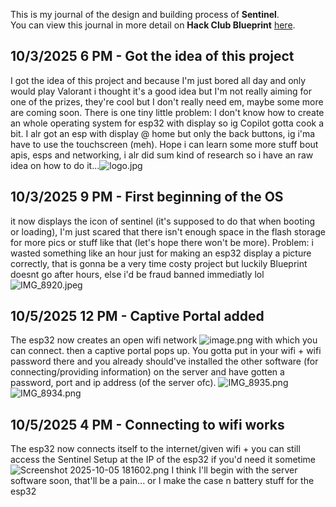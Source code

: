 <!--
  ===================    !!READ THIS NOTICE!!   ====================
  DO NOT edit this file manually. Your changes WILL BE OVERWRITTEN!
  This journal is auto generated and updated by Hack Club Blueprint.
  To edit this file, please edit your journal entries on Blueprint.
  ==================================================================
-->

This is my journal of the design and building process of **Sentinel**.  
You can view this journal in more detail on **Hack Club Blueprint** [here](https://blueprint.hackclub.com/projects/77).


## 10/3/2025 6 PM - Got the idea of this project  

I got the idea of this project and because I'm just bored all day and only would play Valorant i thought it's a good idea but I'm not really aiming for one of the prizes, they're cool but I don't really need em, maybe some more are coming soon. There is one tiny little problem: I don't know how to create an whole operating system for esp32 with display so ig Copilot gotta cook a bit. I alr got an esp with display @ home but only the back buttons, ig i'ma have to use the touchscreen (meh). Hope i can learn some more stuff bout apis, esps and networking, i alr did sum kind of research so i have an raw idea on how to do it...![logo.jpg](https://blueprint.hackclub.com/user-attachments/blobs/redirect/eyJfcmFpbHMiOnsiZGF0YSI6MTkzLCJwdXIiOiJibG9iX2lkIn19--e5dc6d2b1390754d862844b582402bc64d5b1a49/logo.jpg)
  

## 10/3/2025 9 PM - First beginning of the OS  

it now displays the icon of sentinel (it's supposed to do that when booting or loading), I'm just scared that there isn't enough space in the flash storage for more pics or stuff like that (let's hope there won't be more). Problem: i wasted something like an hour just for making an esp32 display a picture correctly, that is gonna be a very time costy project but luckily Blueprint doesnt go after hours, else i'd be fraud banned immediatly lol![IMG_8920.jpeg](https://blueprint.hackclub.com/user-attachments/blobs/redirect/eyJfcmFpbHMiOnsiZGF0YSI6MjMxLCJwdXIiOiJibG9iX2lkIn19--beba8f2eaacfeb955ec47605c1df959f6232b595/IMG_8920.jpeg)
  

## 10/5/2025 12 PM - Captive Portal added  

The esp32 now creates an open wifi network
![image.png](https://blueprint.hackclub.com/user-attachments/blobs/redirect/eyJfcmFpbHMiOnsiZGF0YSI6NTE3LCJwdXIiOiJibG9iX2lkIn19--1926435230df45007ed010f18cdbc4ca39ded937/image.png)
with which you can connect. then a captive portal pops up. You gotta put in your wifi + wifi password there and you already should've installed the other software (for connecting/providing information) on the server and have gotten a password, port and ip address (of the server ofc).
![IMG_8935.png](https://blueprint.hackclub.com/user-attachments/blobs/redirect/eyJfcmFpbHMiOnsiZGF0YSI6NTE5LCJwdXIiOiJibG9iX2lkIn19--e769e28426c0056c77c5927bc5b5a4058ad56e81/IMG_8935.png)
![IMG_8934.png](https://blueprint.hackclub.com/user-attachments/blobs/redirect/eyJfcmFpbHMiOnsiZGF0YSI6NTE4LCJwdXIiOiJibG9iX2lkIn19--8a810506aff58710485ffcd13ffbde5ac5dcdad2/IMG_8934.png)
  

## 10/5/2025 4 PM - Connecting to wifi works  

The esp32 now connects itself to the internet/given wifi + you can still access the Sentinel Setup at the IP of the esp32 if you'd need it sometime
![Screenshot 2025-10-05 181602.png](https://blueprint.hackclub.com/user-attachments/blobs/redirect/eyJfcmFpbHMiOnsiZGF0YSI6NTgzLCJwdXIiOiJibG9iX2lkIn19--6d39c815a2b08a1442242c0e5cf94a8b7497b868/Screenshot%202025-10-05%20181602.png)
I think I'll begin with the server software soon, that'll be a pain... or I make the case n battery stuff for the esp32  

